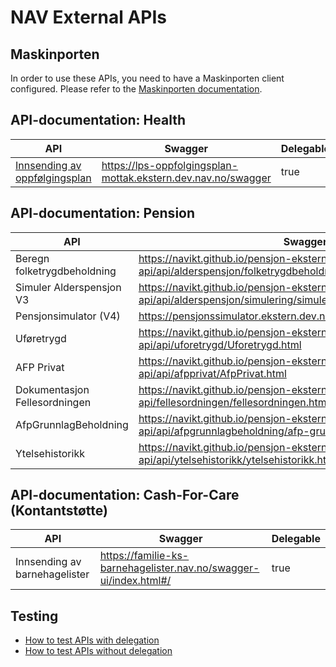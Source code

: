 # NAV External APIs

## Maskinporten

In order to use these APIs, you need to have a Maskinporten client configured. Please refer to the [Maskinporten documentation](https://docs.digdir.no/docs/Maskinporten/maskinporten_guide_apikonsument).

## API-documentation: Health
| API                               | Swagger                                                       | Delegable |
|-----------------------------------|---------------------------------------------------------------|-----------|
| [Innsending av oppfølgingsplan](https://github.com/navikt/lps-oppfolgingsplan-mottak) | https://lps-oppfolgingsplan-mottak.ekstern.dev.nav.no/swagger | true      |


## API-documentation: Pension

| API                           | Swagger                                                                                                       | Delegable |
|-------------------------------|---------------------------------------------------------------------------------------------------------------|-----------|
| Beregn folketrygdbeholdning   | https://navikt.github.io/pensjon-ekstern-api/api/alderspensjon/folketrygdbeholdning/folketrygdbeholdning.html | false     |
| Simuler Alderspensjon V3      | https://navikt.github.io/pensjon-ekstern-api/api/alderspensjon/simulering/simulerAlderspensjonV3.html         | false     |
| Pensjonsimulator (V4)         | https://pensjonssimulator.ekstern.dev.nav.no/swagger-ui/index.html                                            | false     |
| Uføretrygd                    | https://navikt.github.io/pensjon-ekstern-api/api/uforetrygd/Uforetrygd.html                                   | false     |
| AFP Privat                    | https://navikt.github.io/pensjon-ekstern-api/api/afpprivat/AfpPrivat.html                                     | false     |
| Dokumentasjon Fellesordningen | https://navikt.github.io/pensjon-ekstern-api/fellesordningen/fellesordningen.html                             | false     |
| AfpGrunnlagBeholdning         | https://navikt.github.io/pensjon-ekstern-api/api/afpgrunnlagbeholdning/afp-grunnlag-beholdning.html           | false     |
| Ytelsehistorikk               | https://navikt.github.io/pensjon-ekstern-api/api/ytelsehistorikk/ytelsehistorikk.html                         | false     |


## API-documentation: Cash-For-Care (Kontantstøtte)
| API                           | Swagger                                                           | Delegable |
|-------------------------------|-------------------------------------------------------------------|-----------|
| Innsending av barnehagelister | https://familie-ks-barnehagelister.nav.no/swagger-ui/index.html#/ | true      |

## Testing

* [How to test APIs with delegation](api-dok/teste-delegerbart-api/teste-delegerbart-api.md)
* [How to test APIs without delegation](api-dok/teste-api/teste-api.md)
